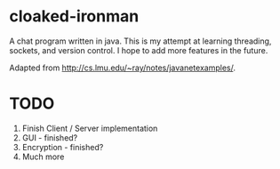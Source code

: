cloaked-ironman
===============

A chat program written in java. This is my attempt at learning threading, 
sockets, and version control. I hope to add more features in the future.

Adapted from http://cs.lmu.edu/~ray/notes/javanetexamples/.


TODO
====

1. Finish Client / Server implementation
2. GUI  - finished?
3. Encryption - finished?
4. Much more
